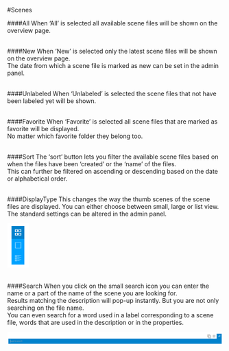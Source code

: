 #Scenes

####All
When ‘All’ is selected all available scene files will be shown on the overview page.
<br /><br />

####New
When ‘New’ is selected only the latest scene files will be shown on the overview page.<br />
The date from which a scene file is marked as new can be set in the admin panel.
<br /><br />

####Unlabeled
When ‘Unlabeled’ is selected the scene files that not have been labeled yet will be shown.
<br /><br />

####Favorite
When ‘Favorite’ is selected all scene files that are marked as favorite will be displayed. <br/>
No matter which favorite folder they belong too.
<br /><br />

####Sort
The ‘sort’ button lets you filter the available scene files based on when the files have been ‘created’ or the ‘name’ of the files.<br />
This can further be filtered on ascending or descending based on the date or alphabetical order.
<br /><br />

####DisplayType
This changes the way the thumb scenes of the scene files are displayed. You can either choose between small, large or list view.<br />
The standard settings can be altered in the admin panel.

![Display Type](/Doc/Designer/images/displaytype.png "Display Type")
<br /><br />

####Search
When you click on the small search icon you can enter the name or a part of the name of the scene you are looking for. <br />
Results matching the description will pop-up instantly. But you are not only searching on the file name.<br />
You can even search for a word used in a label corresponding to a scene file, words that are used in the description or in the properties.

![Search](/Doc/Designer/images/search.png "Search")

